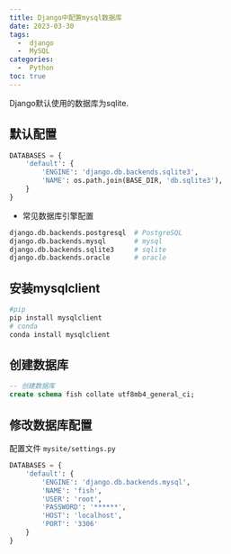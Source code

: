 ```yaml
---
title: Django中配置mysql数据库
date: 2023-03-30
tags:
  -  django
  -  MySQL
categories:
  -  Python
toc: true
---
```



Django默认使用的数据库为sqlite.

<!-- more -->



## 默认配置

```python
DATABASES = {
    'default': {
        'ENGINE': 'django.db.backends.sqlite3',
        'NAME': os.path.join(BASE_DIR, 'db.sqlite3'),
    }
}
```

- 常见数据库引擎配置

```bash
django.db.backends.postgresql  # PostgreSQL
django.db.backends.mysql       # mysql  
django.db.backends.sqlite3     # sqlite  
django.db.backends.oracle      # oracle 
```

## 安装mysqlclient

```bash
#pip
pip install mysqlclient
# conda
conda install mysqlclient
```

## 创建数据库

```sql
-- 创建数据库
create schema fish collate utf8mb4_general_ci;
```


## 修改数据库配置

配置文件 `mysite/settings.py`


```python
DATABASES = {
    'default': {
        'ENGINE': 'django.db.backends.mysql',
        'NAME': 'fish', 
        'USER': 'root',
        'PASSWORD': '******',
        'HOST': 'localhost', 
        'PORT': '3306'
    }
}
```
